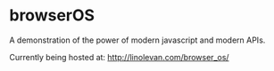 # browserOS
A demonstration of the power of modern javascript and modern APIs.

Currently being hosted at: http://linolevan.com/browser_os/

